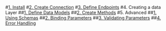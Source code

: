 ﻿#[1. Install](index.md)
#[2. Create Connection](ConnectionProvider.md)
#[3. Define Endpoints](DefineEndpoints.md)
#4. Creating a data Layer
##[1. Define Data Models](DefineDataModels.md)
##[2. Create Methods](CreateMethods.md)
#5. Advanced
##[1. Using Schemas](UsingSchemas.md)
##[2. Binding Parameters](ParameterBinding.md)
##[3. Validating Parameters](ParameterValidation.md)
##[4. Error Handling](ErrorHandling.md)